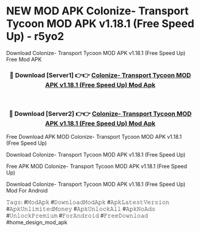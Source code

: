 # NEW MOD APK Colonize- Transport Tycoon MOD APK v1.18.1 (Free Speed Up) - r5yo2
Download Colonize- Transport Tycoon MOD APK v1.18.1 (Free Speed Up) Free Mod APK

<div align="center">
<h3>🔴 Download [Server1] 👉👉 <a href="https://apk-comot.site?title=Colonize-_Transport_Tycoon_MOD_APK_v1.18.1_(Free_Speed_Up)">Colonize- Transport Tycoon MOD APK v1.18.1 (Free Speed Up) Mod Apk</a></h3><br>

<h3>🔴 Download [Server2] 👉👉 <a href="https://apk-comot.site?title=Colonize-_Transport_Tycoon_MOD_APK_v1.18.1_(Free_Speed_Up)">Colonize- Transport Tycoon MOD APK v1.18.1 (Free Speed Up) Mod Apk</a></h3>
</div>


Free Download APK MOD Colonize- Transport Tycoon MOD APK v1.18.1 (Free Speed Up)

Download Colonize- Transport Tycoon MOD APK v1.18.1 (Free Speed Up) 

Free APK MOD Colonize- Transport Tycoon MOD APK v1.18.1 (Free Speed Up) 

Download Colonize- Transport Tycoon MOD APK v1.18.1 (Free Speed Up) Mod For Android

𝚃𝚊𝚐𝚜: #𝙼𝚘𝚍𝙰𝚙𝚔 #𝙳𝚘𝚠𝚗𝚕𝚘𝚊𝚍𝙼𝚘𝚍𝙰𝚙𝚔 #𝙰𝚙𝚔𝙻𝚊𝚝𝚎𝚜𝚝𝚅𝚎𝚛𝚜𝚒𝚘𝚗 #𝙰𝚙𝚔𝚄𝚗𝚕𝚒𝚖𝚒𝚝𝚎𝚍𝙼𝚘𝚗𝚎𝚢 #𝙰𝚙𝚔𝚄𝚗𝚕𝚘𝚌𝚔𝙰𝚕𝚕 #𝙰𝚙𝚔𝙽𝚘𝙰𝚍𝚜 #𝚄𝚗𝚕𝚘𝚌𝚔𝙿𝚛𝚎𝚖𝚒𝚞𝚖 #𝙵𝚘𝚛𝙰𝚗𝚍𝚛𝚘𝚒𝚍 #𝙵𝚛𝚎𝚎𝙳𝚘𝚠𝚗𝚕𝚘𝚊𝚍 #home_design_mod_apk